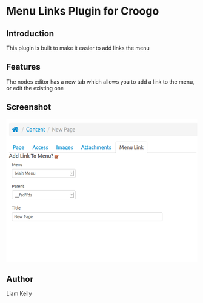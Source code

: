 # Menu Links Plugin for Croogo

## Introduction

This plugin is built to make it easier to add links the menu

## Features

The nodes editor has a new tab which allows you to add a link to the menu, or edit the existing one

## Screenshot

![Screenshot](https://github.com/liamkeily/MenuLinks/blob/master/screenshot.png?raw=true)

## Author

Liam Keily

